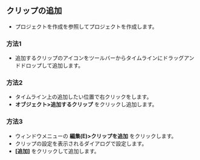 ## クリップの追加

* プロジェクトを作成を参照してプロジェクトを作成します。

### 方法1
* 追加するクリップのアイコンをツールバーからタイムラインにドラッグアンドドロップして追加します。

### 方法2
* タイムライン上の追加したい位置で右クリックをします。
* __オブジェクト>追加するクリップ__ をクリックし追加します。

### 方法3
* ウィンドウメニューの __編集(E)>クリップを追加__ をクリックします。
* クリップの設定を表示されるダイアログで設定します。
* __[追加]__ をクリックして追加します。
